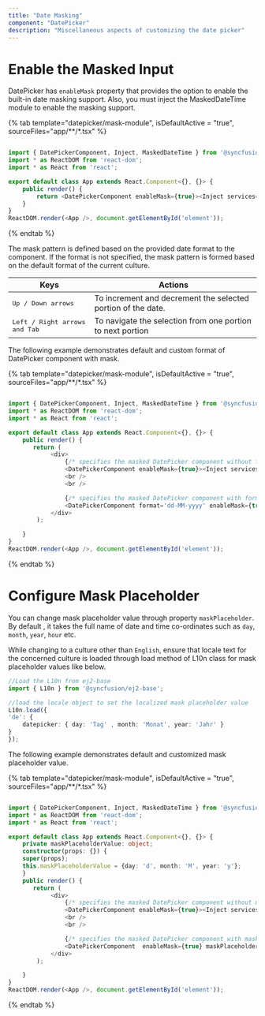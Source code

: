 ```yaml
---
title: "Date Masking"
component: "DatePicker"
description: "Miscellaneous aspects of customizing the date picker"
---
```


# Enable the Masked Input

DatePicker has `enableMask` property that provides the option to enable the built-in date masking support. Also, you must inject the MaskedDateTime module to enable the masking support.

{% tab template="datepicker/mask-module", isDefaultActive = "true", sourceFiles="app/**/*.tsx" %}

```typescript

import { DatePickerComponent, Inject, MaskedDateTime } from '@syncfusion/ej2-react-calendars';
import * as ReactDOM from 'react-dom';
import * as React from 'react';

export default class App extends React.Component<{}, {}> {
    public render() {
        return <DatePickerComponent enableMask={true}><Inject services={[MaskedDateTime]} /></DatePickerComponent>
    }
}
ReactDOM.render(<App />, document.getElementById('element'));

```

{% endtab %}

The mask pattern is defined based on the provided date format to the component. If the format is not specified, the mask pattern is formed based on the default format of the current culture.

| **Keys** | **Actions** |
| --- | --- |
| <kbd>Up / Down arrows</kbd> | To increment and decrement the selected portion of the date. |
| <kbd>Left / Right arrows and Tab</kbd> | To navigate the selection from one portion to next portion |

The following example demonstrates default and custom format of DatePicker component with mask.

{% tab template="datepicker/mask-module", isDefaultActive = "true", sourceFiles="app/**/*.tsx" %}

```typescript

import { DatePickerComponent, Inject, MaskedDateTime } from '@syncfusion/ej2-react-calendars';
import * as ReactDOM from 'react-dom';
import * as React from 'react';

export default class App extends React.Component<{}, {}> {
    public render() {
       return (
            <div>
                {/* specifies the masked DatePicker component without format */}
                <DatePickerComponent enableMask={true}><Inject services={[MaskedDateTime]} /></DatePickerComponent>
                <br />
                <br />

                {/* specifies the masked DatePicker component with format  */}
                <DatePickerComponent format='dd-MM-yyyy' enableMask={true}><Inject services={[MaskedDateTime]} /></DatePickerComponent>
            </div>
        );

    }
}
ReactDOM.render(<App />, document.getElementById('element'));
```

{% endtab %}

# Configure Mask Placeholder

You can change mask placeholder value through property `maskPlaceholder`. By default , it takes the full name of date and time co-ordinates such as `day`, `month`, `year`, `hour` etc.

While changing to a culture other than `English`, ensure that locale text for the concerned culture is loaded through load method of L10n class for mask placeholder values like below.

```typescript
//Load the L10n from ej2-base
import { L10n } from '@syncfusion/ej2-base';

//load the locale object to set the localized mask placeholder value
L10n.load({
'de': {
    datepicker: { day: 'Tag' , month: 'Monat', year: 'Jahr' }
}
});

```

The following example demonstrates default and customized mask placeholder value.

{% tab template="datepicker/mask-module", isDefaultActive = "true", sourceFiles="app/**/*.tsx" %}

```typescript

import { DatePickerComponent, Inject, MaskedDateTime } from '@syncfusion/ej2-react-calendars';
import * as ReactDOM from 'react-dom';
import * as React from 'react';

export default class App extends React.Component<{}, {}> {
    private maskPlaceholderValue: object;
    constructor(props: {}) {
    super(props);
    this.maskPlaceholderValue = {day: 'd', month: 'M', year: 'y'};
    }
    public render() {
       return (
            <div>
                {/* specifies the masked DatePicker component without mask placeholder */}
                <DatePickerComponent enableMask={true}><Inject services={[MaskedDateTime]} /></DatePickerComponent>
                <br />
                <br />

                {/* specifies the masked DatePicker component with mask placeholder  */}
                <DatePickerComponent  enableMask={true} maskPlaceholder={this.maskPlaceholderValue}><Inject services={[MaskedDateTime]} /></DatePickerComponent>
            </div>
        );

    }
}
ReactDOM.render(<App />, document.getElementById('element'));
```

{% endtab %}
